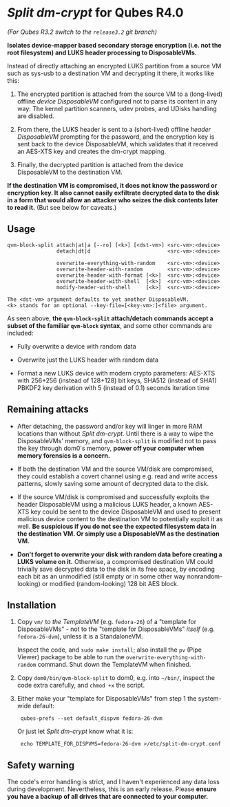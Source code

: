 # _Split dm-crypt_ for Qubes R4.0

_(For Qubes R3.2 switch to the `release3.2` git branch)_


**Isolates device-mapper based secondary storage encryption (i.e. not
the root filesystem) and LUKS header processing to DisposableVMs.**

Instead of directly attaching an encrypted LUKS partition from a source
VM such as sys-usb to a destination VM and decrypting it there, it works
like this:

1. The encrypted partition is attached from the source VM to a
   (long-lived) offline _device DisposableVM_ configured not to parse
   its content in any way: The kernel partition scanners, udev probes,
   and UDisks handling are disabled.

2. From there, the LUKS header is sent to a (short-lived) offline
   _header DisposableVM_ prompting for the password, and the encryption
   key is sent back to the device DisposableVM, which validates that it
   received an AES-XTS key and creates the dm-crypt mapping.

3. Finally, the decrypted partition is attached from the device
   DisposableVM to the destination VM.

**If the destination VM is compromised, it does not know the password or
encryption key. It also cannot easily exfiltrate decrypted data to the
disk in a form that would allow an attacker who seizes the disk contents
later to read it.** (But see below for caveats.)


## Usage

```
qvm-block-split attach|at|a [--ro] [<k>] [<dst-vm>] <src-vm>:<device>
                detach|dt|d                         <src-vm>:<device>

                overwrite-everything-with-random    <src-vm>:<device>
                overwrite-header-with-random        <src-vm>:<device>
                overwrite-header-with-format [<k>]  <src-vm>:<device>
                overwrite-header-with-shell  [<k>]  <src-vm>:<device>
                modify-header-with-shell     [<k>]  <src-vm>:<device>

The <dst-vm> argument defaults to yet another DisposableVM.
<k> stands for an optional --key-file=[<key-vm>:]<file> argument.
```

As seen above, **the `qvm-block-split` attach/detach commands accept a
subset of the familiar `qvm-block` syntax**, and some other commands are
included:

- Fully overwrite a device with random data

- Overwrite just the LUKS header with random data

- Format a new LUKS device with modern crypto parameters: AES-XTS with
  256+256 (instead of 128+128) bit keys, SHA512 (instead of SHA1) PBKDF2
  key derivation with 5 (instead of 0.1) seconds iteration time


## Remaining attacks

- After detaching, the password and/or key will linger in more RAM
  locations than without _Split dm-crypt_. Until there is a way to wipe
  the DisposableVMs' memory, and `qvm-block-split` is modified not to
  pass the key through dom0's memory, **power off your computer when
  memory forensics is a concern.**

- If both the destination VM and the source VM/disk are compromised,
  they could establish a covert channel using e.g. read and write access
  patterns, slowly saving some amount of decrypted data to the disk.

- If the source VM/disk is compromised and successfully exploits the
  header DisposableVM using a malicious LUKS header, a known AES-XTS key
  could be sent to the device DisposableVM and used to present malicious
  device content to the destination VM to potentially exploit it as
  well. **Be suspicious if you do not see the expected filesystem data
  in the destination VM. Or simply use a DisposableVM as the destination
  VM.**

- **Don't forget to overwrite your disk with random data before creating
  a LUKS volume on it.** Otherwise, a compromised destination VM could
  trivially save decrypted data to the disk in its free space, by
  encoding each bit as an unmodified (still empty or in some other way
  nonrandom-looking) or modified (random-looking) 128 bit AES block.


## Installation

1. Copy `vm/` to _the TemplateVM_ (e.g. `fedora-26`) of a "template for
   DisposableVMs" - not to the "template for DisposableVMs" _itself_
   (e.g. `fedora-26-dvm`), unless it is a StandaloneVM.

   Inspect the code, and `sudo make install`; also install the `pv`
   (Pipe Viewer) package to be able to run the
   `overwrite-everything-with-random` command. Shut down the TemplateVM
   when finished.

2. Copy `dom0/bin/qvm-block-split` to dom0, e.g. into `~/bin/`, inspect
   the code extra carefully, and `chmod +x` the script.

3. Either make your "template for DisposableVMs" from step 1 the
   system-wide default:

        qubes-prefs --set default_dispvm fedora-26-dvm

   Or just let _Split dm-crypt_ know what it is:

        echo TEMPLATE_FOR_DISPVMS=fedora-26-dvm >/etc/split-dm-crypt.conf


## Safety warning

The code's error handling is strict, and I haven't experienced any data
loss during development. Nevertheless, this is an early release. Please
**ensure you have a backup of all drives that are connected to your
computer.**

